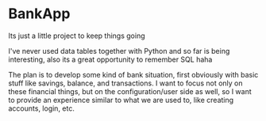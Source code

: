 # BankApp

Its just a little project to keep things going 

I've never used data tables together with Python and so far is being interesting, also its a great opportunity to remember SQL haha

The plan is to develop some kind of bank situation, first obviously with basic stuff like savings, balance, and transactions. I want to focus not only on these financial things, but on the configuration/user side as well, so I want to provide an experience similar to what we are used to, like creating accounts, login, etc.
